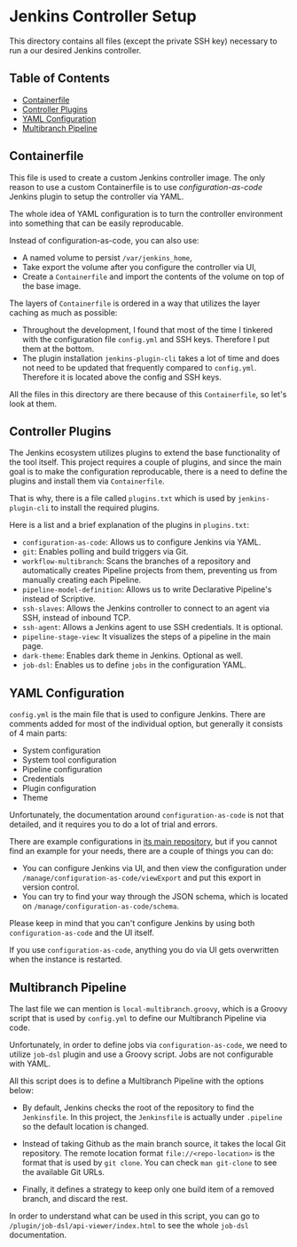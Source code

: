 # Jenkins Controller Setup

This directory contains all files (except the private SSH key) necessary to run a our desired Jenkins controller.

## Table of Contents

<!--toc:start-->

- [Containerfile](#containerfile)
- [Controller Plugins](#controller-plugins)
- [YAML Configuration](#yaml-configuration)
- [Multibranch Pipeline](#multibranch-pipeline)
<!--toc:end-->

## <a id='containerfile' /> Containerfile

This file is used to create a custom Jenkins controller image.
The only reason to use a custom Containerfile is to use _configuration-as-code_ Jenkins plugin to setup the controller via YAML.

The whole idea of YAML configuration is to turn the controller environment into something that can be easily reproducable.

Instead of configuration-as-code, you can also use:

- A named volume to persist `/var/jenkins_home`,
- Take export the volume after you configure the controller via UI,
- Create a `Containerfile` and import the contents of the volume on top of the base image.

The layers of `Containerfile` is ordered in a way that utilizes the layer caching as much as possible:

- Throughout the development, I found that most of the time I tinkered with the configuration file `config.yml` and SSH keys. Therefore I put them at the bottom.
- The plugin installation `jenkins-plugin-cli` takes a lot of time and does not need to be updated that frequently compared to `config.yml`. Therefore it is located above the config and SSH keys.

All the files in this directory are there because of this `Containerfile`, so let's look at them.

## <a id='controller-plugins' /> Controller Plugins

The Jenkins ecosystem utilizes plugins to extend the base functionality of the tool itself.
This project requires a couple of plugins, and since the main goal is to make the configuration reproducable, there is a need to define the plugins and install them via `Containerfile`.

That is why, there is a file called `plugins.txt` which is used by `jenkins-plugin-cli` to install the required plugins.

Here is a list and a brief explanation of the plugins in `plugins.txt`:

- `configuration-as-code`: Allows us to configure Jenkins via YAML.
- `git`: Enables polling and build triggers via Git.
- `workflow-multibranch`: Scans the branches of a repository and automatically creates Pipeline projects from them, preventing us from manually creating each Pipeline.
- `pipeline-model-definition`: Allows us to write Declarative Pipeline's instead of Scriptive.
- `ssh-slaves`: Allows the Jenkins controller to connect to an agent via SSH, instead of inbound TCP.
- `ssh-agent`: Allows a Jenkins agent to use SSH credentials. It is optional.
- `pipeline-stage-view`: It visualizes the steps of a pipeline in the main page.
- `dark-theme`: Enables dark theme in Jenkins. Optional as well.
- `job-dsl`: Enables us to define `jobs` in the configuration YAML.

## <a id='yaml-configuration' /> YAML Configuration

`config.yml` is the main file that is used to configure Jenkins.
There are comments added for most of the individual option, but generally it consists of 4 main parts:

- System configuration
- System tool configuration
- Pipeline configuration
- Credentials
- Plugin configuration
- Theme

Unfortunately, the documentation around `configuration-as-code` is not that detailed, and it requires you to do a lot of trial and errors.

There are example configurations in [its main repository](https://github.com/jenkinsci/configuration-as-code-plugin), but if you cannot find an example for your needs, there are a couple of things you can do:

- You can configure Jenkins via UI, and then view the configuration under `/manage/configuration-as-code/viewExport` and put this export in version control.
- You can try to find your way through the JSON schema, which is located on `/manage/configuration-as-code/schema`.

Please keep in mind that you can't configure Jenkins by using both `configuration-as-code` and the UI itself.

If you use `configuration-as-code`, anything you do via UI gets overwritten when the instance is restarted.

## <a id='multibranch-pipeline' /> Multibranch Pipeline

The last file we can mention is `local-multibranch.groovy`, which is a Groovy script that is used by `config.yml` to define our Multibranch Pipeline via code.

Unfortunately, in order to define jobs via `configuration-as-code`, we need to utilize `job-dsl` plugin and use a Groovy script.
Jobs are not configurable with YAML.

All this script does is to define a Multibranch Pipeline with the options below:

- By default, Jenkins checks the root of the repository to find the `Jenkinsfile`. In this project, the `Jenkinsfile` is actually under `.pipeline` so the default location is changed.

- Instead of taking Github as the main branch source, it takes the local Git repository. The remote location format `file://<repo-location>` is the format that is used by `git clone`.
  You can check `man git-clone` to see the available Git URLs.

- Finally, it defines a strategy to keep only one build item of a removed branch, and discard the rest.

In order to understand what can be used in this script, you can go to `/plugin/job-dsl/api-viewer/index.html` to see the whole `job-dsl` documentation.
